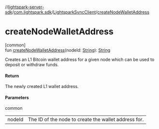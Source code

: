 //[lightspark-server-sdk](../../../index.md)/[com.lightspark.sdk](../index.md)/[LightsparkSyncClient](index.md)/[createNodeWalletAddress](create-node-wallet-address.md)

# createNodeWalletAddress

[common]\
fun [createNodeWalletAddress](create-node-wallet-address.md)(nodeId: [String](https://kotlinlang.org/api/latest/jvm/stdlib/kotlin/-string/index.html)): [String](https://kotlinlang.org/api/latest/jvm/stdlib/kotlin/-string/index.html)

Creates an L1 Bitcoin wallet address for a given node which can be used to deposit or withdraw funds.

#### Return

The newly created L1 wallet address.

#### Parameters

common

| | |
|---|---|
| nodeId | The ID of the node to create the wallet address for. |
